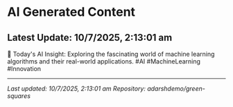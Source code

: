 # AI Generated Content

## Latest Update: 10/7/2025, 2:13:01 am
🚀 Today's AI Insight: Exploring the fascinating world of machine learning algorithms and their real-world applications. #AI #MachineLearning #Innovation

---
*Last updated: 10/7/2025, 2:13:01 am*
*Repository: adarshdemo/green-squares*
